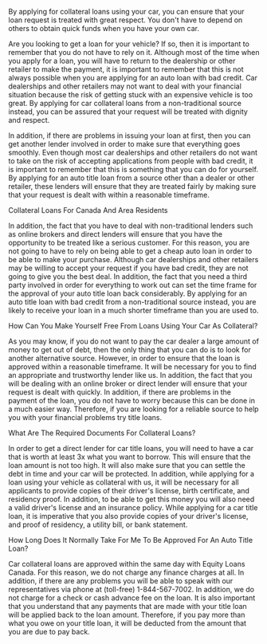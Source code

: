 By applying for collateral loans using your car, you can ensure that your loan request is treated with great respect. You don't have to depend on others to obtain quick funds when you have your own car.

Are you looking to get a loan for your vehicle? If so, then it is important to remember that you do not have to rely on it. Although most of the time when you apply for a loan, you will have to return to the dealership or other retailer to make the payment, it is important to remember that this is not always possible when you are applying for an auto loan with bad credit. Car dealerships and other retailers may not want to deal with your financial situation because the risk of getting stuck with an expensive vehicle is too great. By applying for car collateral loans from a non-traditional source instead, you can be assured that your request will be treated with dignity and respect. 

In addition, if there are problems in issuing your loan at first, then you can get another lender involved in order to make sure that everything goes smoothly. Even though most car dealerships and other retailers do not want to take on the risk of accepting applications from people with bad credit, it is important to remember that this is something that you can do for yourself. By applying for an auto title loan from a source other than a dealer or other retailer, these lenders will ensure that they are treated fairly by making sure that your request is dealt with within a reasonable timeframe. 

Collateral Loans For Canada And Area Residents

In addition, the fact that you have to deal with non-traditional lenders such as online brokers and direct lenders will ensure that you have the opportunity to be treated like a serious customer. For this reason, you are not going to have to rely on being able to get a cheap auto loan in order to be able to make your purchase. Although car dealerships and other retailers may be willing to accept your request if you have bad credit, they are not going to give you the best deal. In addition, the fact that you need a third party involved in order for everything to work out can set the time frame for the approval of your auto title loan back considerably. By applying for an auto title loan with bad credit from a non-traditional source instead, you are likely to receive your loan in a much shorter timeframe than you are used to.

How Can You Make Yourself Free From Loans Using Your Car As Collateral? 

As you may know, if you do not want to pay the car dealer a large amount of money to get out of debt, then the only thing that you can do is to look for another alternative source. However, in order to ensure that the loan is approved within a reasonable timeframe. It will be necessary for you to find an appropriate and trustworthy lender like us. In addition, the fact that you will be dealing with an online broker or direct lender will ensure that your request is dealt with quickly. In addition, if there are problems in the payment of the loan, you do not have to worry because this can be done in a much easier way. Therefore, if you are looking for a reliable source to help you with your financial problems try title loans.

What Are The Required Documents For Collateral Loans?

In order to get a direct lender for car title loans, you will need to have a car that is worth at least 3x what you want to borrow. This will ensure that the loan amount is not too high. It will also make sure that you can settle the debt in time and your car will be protected. In addition, while applying for a loan using your vehicle as collateral with us, it will be necessary for all applicants to provide copies of their driver's license, birth certificate, and residency proof. In addition, to be able to get this money you will also need a valid driver's license and an insurance policy. While applying for a car title loan, it is imperative that you also provide copies of your driver's license, and proof of residency, a utility bill, or bank statement.

How Long Does It Normally Take For Me To Be Approved For An Auto Title Loan?

Car collateral loans are approved within the same day with Equity Loans Canada. For this reason, we do not charge any finance charges at all. In addition, if there are any problems you will be able to speak with our representatives via phone at (toll-free) 1-844-567-7002. In addition, we do not charge for a check or cash advance fee on the loan. It is also important that you understand that any payments that are made with your title loan will be applied back to the loan amount. Therefore, if you pay more than what you owe on your title loan, it will be deducted from the amount that you are due to pay back.
